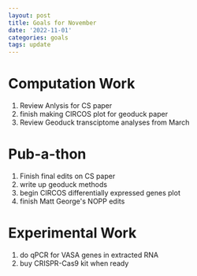 ```yaml
---
layout: post
title: Goals for November
date: '2022-11-01'
categories: goals
tags: update
---
```


# Computation Work
1. Review Anlysis for CS paper
2. finish making CIRCOS plot for geoduck paper
3. Review Geoduck transciptome analyses from March 

# Pub-a-thon
1. Finish final edits on CS paper
2. write up geoduck methods 
3. begin CIRCOS differentially expressed genes plot
4. finish Matt George's NOPP edits

# Experimental Work
1. do qPCR for VASA genes in extracted RNA
2. buy CRISPR-Cas9 kit when ready 
